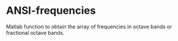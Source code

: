 # ANSI-frequencies
Matlab function to obtain the array of frequencies in octave bands or fractional octave bands.
